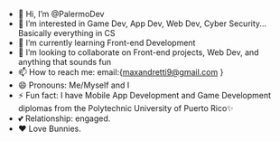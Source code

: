 - 👋 Hi, I’m @PalermoDev
- 👀 I’m interested in Game Dev, App Dev, Web Dev, Cyber Security... Basically everything in CS
- 🌱 I’m currently learning Front-end Development
- 💞️ I’m looking to collaborate on Front-end projects, Web Dev, and anything that sounds fun
- 📫 How to reach me: email:{maxandretti9@gmail.com }
- 😄 Pronouns: Me/Myself and I
- ⚡ Fun fact: I have Mobile App Development and Game Development diplomas from the Polytechnic University of Puerto Rico✨
- 💕 Relationship: engaged.
- ❤️ Love Bunnies.
<!---
PalermoDev/PalermoDev is a ✨ special  repository because its `README.md` (this file) appears on your GitHub profile.
You can click the Preview link to take a look at your changes.
--->
